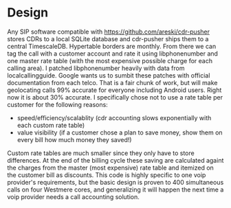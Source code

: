 # Design

Any SIP software compatible with https://github.com/areski/cdr-pusher stores CDRs to a local SQLite database and cdr-pusher ships them to a central TimescaleDB. Hypertable borders are monthly. From there we can tag the call with a customer account and rate it using libphonenumber and one master rate table (with the most expensive possible charge for each calling area). I patched libphonenumber heavily with data from localcallingguide. Google wants us to sumbit these patches with official documentation from each telco. That is a fair chunk of work, but will make geolocating calls 99% accurate for everyone including Android users. Right now it is about 30% accurate. I specifically chose not to use a rate table per customer for the following reasons:

- speed/efficiency/scalablity (cdr accounting slows exponentially with each custom rate table)
- value visibility (if a customer chose a plan to save money, show them on every bill how much money they saved!)

Custom rate tables are much smaller since they only have to store differences. At the end of the billing cycle these saving are calculated againt the charges from the master (most expensive) rate table and itemized on the customer bill as discounts. This code is highly specific to one voip provider's requirements, but the basic design is proven to 400 simultaneous calls on four Westmere cores, and generalizing it will happen the next time a voip provider needs a call accounting solution.
